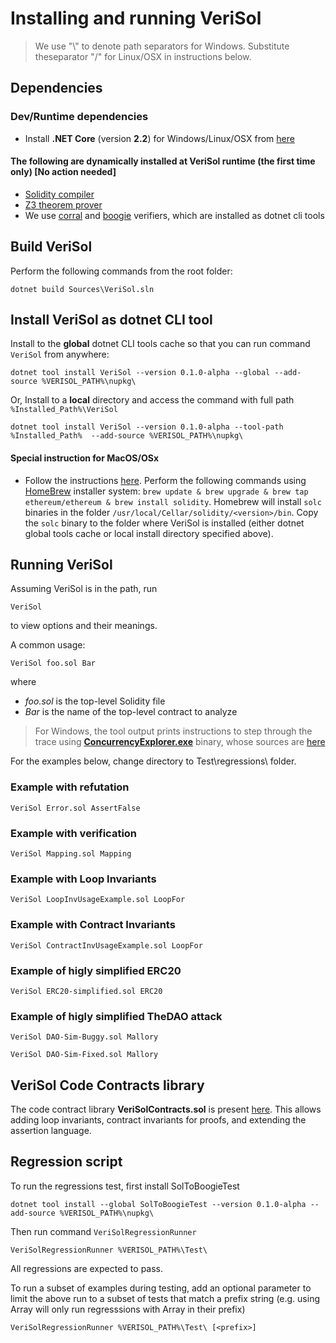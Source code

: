 # Installing and running VeriSol

 > We use "\\" to denote path separators for Windows. Substitute theseparator "/" for Linux/OSX in instructions below. 


## Dependencies
### Dev/Runtime dependencies
- Install **.NET Core** (version **2.2**) for Windows/Linux/OSX from [here](https://dotnet.microsoft.com/download/dotnet-core/2.2#sdk-2.2.106)

#### The following are dynamically installed at VeriSol runtime (the first time only) [No action needed]
- [Solidity compiler](https://github.com/ethereum/solidity/releases/tag/v0.5.10)
- [Z3 theorem prover](https://github.com/Z3Prover/z3/releases)
- We use [corral](https://github.com/boogie-org/corral) and [boogie](https://github.com/boogie-org/boogie) verifiers, which are installed as dotnet cli tools

## Build VeriSol

Perform the following commands from the root folder:

    dotnet build Sources\VeriSol.sln

## Install VeriSol as dotnet CLI tool
Install to the **global** dotnet CLI tools cache so that you can run command  `VeriSol` from anywhere:
```
dotnet tool install VeriSol --version 0.1.0-alpha --global --add-source %VERISOL_PATH%\nupkg\
```

Or, Install to a **local** directory and access the command with full path `%Installed_Path%\VeriSol`
```
dotnet tool install VeriSol --version 0.1.0-alpha --tool-path %Installed_Path%  --add-source %VERISOL_PATH%\nupkg\
```

#### Special instruction for MacOS/OSx
- Follow the instructions [here](https://solidity.readthedocs.io/en/v0.5.11/installing-solidity.html). Perform the following commands using [HomeBrew](http://brew.sh/) installer system: `brew update & brew upgrade & brew tap ethereum/ethereum & brew install solidity`. Homebrew will install `solc` binaries in the folder `/usr/local/Cellar/solidity/<version>/bin`. Copy the `solc` binary to the folder where VeriSol is installed (either dotnet global tools cache or local install directory specified above). 

## Running VeriSol

Assuming VeriSol is in the path, run 

`VeriSol`

to view options and their meanings. 

A common usage:

`VeriSol foo.sol Bar`

where 
   - *foo.sol* is the top-level Solidity file
   - *Bar* is the name of the top-level contract to analyze

  > For Windows, the tool output prints instructions to step through the trace using [**ConcurrencyExplorer.exe**](https://github.com/boogie-org/corral/tree/master/tools) binary, whose sources are [here](https://github.com/LeeSanderson/Chess)

For the examples below, change directory to Test\regressions\ folder.

### Example with refutation ###
`VeriSol Error.sol AssertFalse`

### Example with verification ###
`VeriSol Mapping.sol Mapping`

### Example with Loop Invariants ###
`VeriSol LoopInvUsageExample.sol LoopFor`

### Example with Contract Invariants ###
`VeriSol ContractInvUsageExample.sol LoopFor`

### Example of higly simplified ERC20 ###
`VeriSol ERC20-simplified.sol ERC20`

### Example of higly simplified TheDAO attack ###
`VeriSol DAO-Sim-Buggy.sol Mallory`

`VeriSol DAO-Sim-Fixed.sol Mallory`

## VeriSol Code Contracts library
The code contract library **VeriSolContracts.sol** is present [here](/Test/regressions/Libraries/VeriSolContracts.sol). This allows adding loop invariants, contract invariants for proofs, and extending the assertion language.  

## Regression script

To run the regressions test, first install SolToBoogieTest
```
dotnet tool install --global SolToBoogieTest --version 0.1.0-alpha --add-source %VERISOL_PATH%\nupkg\
```

Then run command `VeriSolRegressionRunner`
```
VeriSolRegressionRunner %VERISOL_PATH%\Test\
```

All regressions are expected to pass. 

To run a subset of examples during testing, add an optional parameter to limit the above run to a subset of tests that match a prefix string *<prefix>* (e.g. using Array will only run regresssions with Array in their prefix)

```
VeriSolRegressionRunner %VERISOL_PATH%\Test\ [<prefix>]
```


